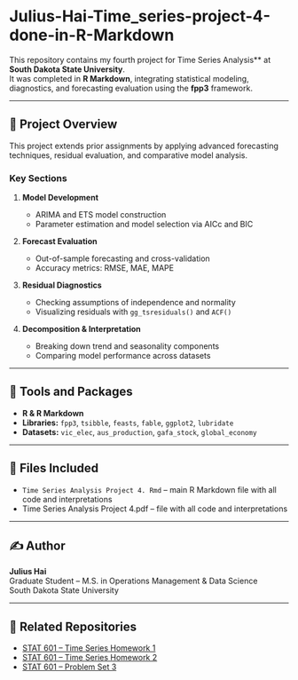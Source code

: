 # Julius-Hai-Time_series-project-4-done-in-R-Markdown

This repository contains my fourth project for Time Series Analysis** at **South Dakota State University**.  
It was completed in **R Markdown**, integrating statistical modeling, diagnostics, and forecasting evaluation using the **fpp3** framework.

---

## 📘 Project Overview
This project extends prior assignments by applying advanced forecasting techniques, residual evaluation, and comparative model analysis.

### Key Sections
1. **Model Development**
   - ARIMA and ETS model construction  
   - Parameter estimation and model selection via AICc and BIC  

2. **Forecast Evaluation**
   - Out-of-sample forecasting and cross-validation  
   - Accuracy metrics: RMSE, MAE, MAPE  

3. **Residual Diagnostics**
   - Checking assumptions of independence and normality  
   - Visualizing residuals with `gg_tsresiduals()` and `ACF()`  

4. **Decomposition & Interpretation**
   - Breaking down trend and seasonality components  
   - Comparing model performance across datasets  

---

## 🧰 Tools and Packages
- **R & R Markdown**  
- **Libraries:** `fpp3`, `tsibble`, `feasts`, `fable`, `ggplot2`, `lubridate`  
- **Datasets:** `vic_elec`, `aus_production`, `gafa_stock`, `global_economy`

---

## 📄 Files Included
- `Time Series Analysis Project 4. Rmd` – main R Markdown file with all code and interpretations  
- Time Series Analysis Project 4.pdf –  file with all code and interpretations 

---

## ✍️ Author
**Julius Hai**  
Graduate Student – M.S. in Operations Management & Data Science  
South Dakota State University

---

## 🔗 Related Repositories
- [STAT 601 – Time Series Homework 1](https://github.com/Julius360-max/Julius-Hai-Time_Series-project-1-done-in-R-Markdown)  
- [STAT 601 – Time Series Homework 2](https://github.com/Julius360-max/STAT601_TimeSeries_Homework2)  
- [STAT 601 – Problem Set 3](https://github.com/Julius360-max/STAT601_TimeSeries_PS3)

